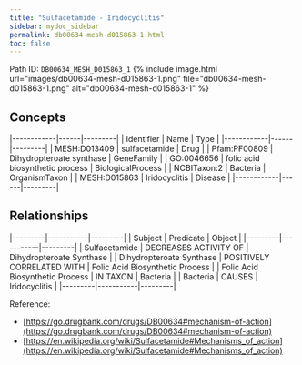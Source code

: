 ```yaml
---
title: "Sulfacetamide - Iridocyclitis"
sidebar: mydoc_sidebar
permalink: db00634-mesh-d015863-1.html
toc: false 
---
```



Path ID: `DB00634_MESH_D015863_1`
{% include image.html url="images/db00634-mesh-d015863-1.png" file="db00634-mesh-d015863-1.png" alt="db00634-mesh-d015863-1" %}

## Concepts

|------------|------|---------|
| Identifier | Name | Type    |
|------------|------|---------|
| MESH:D013409 | sulfacetamide | Drug |
| Pfam:PF00809 | Dihydropteroate synthase | GeneFamily |
| GO:0046656 | folic acid biosynthetic process | BiologicalProcess |
| NCBITaxon:2 | Bacteria | OrganismTaxon |
| MESH:D015863 | Iridocyclitis | Disease |
|------------|------|---------|

## Relationships

|---------|-----------|---------|
| Subject | Predicate | Object  |
|---------|-----------|---------|
| Sulfacetamide | DECREASES ACTIVITY OF | Dihydropteroate Synthase |
| Dihydropteroate Synthase | POSITIVELY CORRELATED WITH | Folic Acid Biosynthetic Process |
| Folic Acid Biosynthetic Process | IN TAXON | Bacteria |
| Bacteria | CAUSES | Iridocyclitis |
|---------|-----------|---------|

Reference: 
  - [https://go.drugbank.com/drugs/DB00634#mechanism-of-action](https://go.drugbank.com/drugs/DB00634#mechanism-of-action)
  - [https://en.wikipedia.org/wiki/Sulfacetamide#Mechanisms_of_action](https://en.wikipedia.org/wiki/Sulfacetamide#Mechanisms_of_action)
